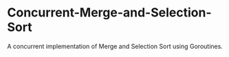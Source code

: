 # Concurrent-Merge-and-Selection-Sort
A concurrent implementation of Merge and Selection Sort using Goroutines. 
